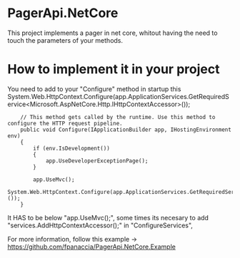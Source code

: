 # PagerApi.NetCore

This project implements a pager in net core, whitout having the need to touch the parameters of your methods.

# How to implement it in your project

You need to add to your "Configure" method in startup this System.Web.HttpContext.Configure(app.ApplicationServices.GetRequiredService<Microsoft.AspNetCore.Http.IHttpContextAccessor>());

        // This method gets called by the runtime. Use this method to configure the HTTP request pipeline.
        public void Configure(IApplicationBuilder app, IHostingEnvironment env)
        {
            if (env.IsDevelopment())
            {
                app.UseDeveloperExceptionPage();
            }

            app.UseMvc();
            System.Web.HttpContext.Configure(app.ApplicationServices.GetRequiredService<Microsoft.AspNetCore.Http.IHttpContextAccessor>());
        }

It HAS to be below "app.UseMvc();", some times its necesary to add "services.AddHttpContextAccessor();" in "ConfigureServices",

For more information, follow this example -> https://github.com/fpanaccia/PagerApi.NetCore.Example
